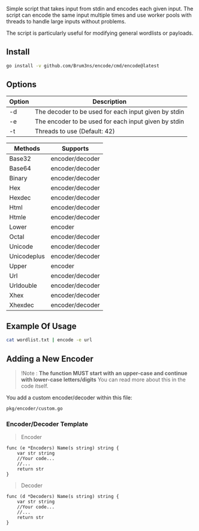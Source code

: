Simple script that takes input from stdin and encodes each given input. The script can encode the same input multiple times and use worker pools with threads to handle large inputs without problems.

The script is particularly useful for modifying general wordlists or payloads.

## Install 
```bash
go install -v github.com/Brum3ns/encode/cmd/encode@latest
```

## Options
| Option | Description |
|-|-|
| -d | The decoder to be used for each input given by stdin |
| -e | The encoder to be used for each input given by stdin |
| -t | Threads to use (Default: 42) |

| Methods | Supports |
|-|-|
|  Base32 | encoder/decoder |
|  Base64 | encoder/decoder |
|  Binary | encoder/decoder |
|  Hex | encoder/decoder |
|  Hexdec | encoder/decoder |
|  Html | encoder/decoder |
|  Htmle | encoder/decoder |
|  Lower | encoder |
|  Octal | encoder/decoder |
|  Unicode | encoder/decoder |
|  Unicodeplus | encoder/decoder |
|  Upper | encoder |
|  Url | encoder/decoder |
|  Urldouble | encoder/decoder |
|  Xhex | encoder/decoder |
|  Xhexdec | encoder/decoder |


## Example Of Usage
```bash
cat wordlist.txt | encode -e url
```

## Adding a New Encoder
> !Note : **The function MUST start with an upper-case and continue with lower-case letters/digits**
> You can read more about this in the code itself.

You add a custom encoder/decoder within this file:
```bash
pkg/encoder/custom.go
```

### Encoder/Decoder Template

> Encoder
```golang
func (e *Encoders) Name(s string) string {
	var str string
	//Your code...
    //...
	return str
}
```
> Decoder
```golang
func (d *Decoders) Name(s string) string {
	var str string
	//Your code...
    //...
	return str
}
```
